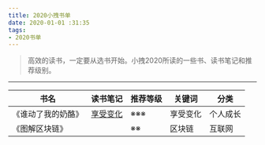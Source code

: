 ```yaml
---
title: 2020小拽书单
date: 2020-01-01 :31:35
tags: 
- 2020书单
---
```

> 高效的读书，一定要从选书开始。小拽2020所读的一些书、读书笔记和推荐级别。

* * *

| 书名 |读书笔记  |推荐等级  | 关键词 |分类|
| --- | --- | --- | --- |---
| 《谁动了我的奶酪》 | [享受变化](http://cuihuan.net/2020/01/04/book-%E8%B0%81%E5%8A%A8%E4%BA%86%E6%88%91%E7%9A%84%E5%A5%B6%E9%85%AA/) |※※※ | 享受变化 | 个人成长 | 
| 《图解区块链》 |  |※※| 区块链 |互联网
